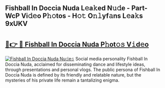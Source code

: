 ## Fishball In Doccia Nuda L𝚎a𝚔ed N𝚞𝚍e - Part-WcP Vi𝚍𝚎o P𝚑𝚘tos - H𝚘𝚝 O𝚗𝚕yf𝚊ns L𝚎a𝚔s 9xUKV

# <h2><a href="http://kf9xt9g.oniu.top/?m=Fishball+In+Doccia+Nuda">🔗👉 🔴 Fishball In Doccia Nuda P𝚑ot𝚘𝚜 V𝚒d𝚎o</a></h2>

[![Fishball In Doccia Nuda Nu𝚍e𝚜](https://i.imgur.com/0qMVB7G.gif)](http://kf9xt9g.oniu.top/?m=Fishball+In+Doccia+Nuda)
Social media personality Fishball In Doccia Nuda, acclaimed for disseminating dance and lifestyle ideas, through presentations and personal vlogs. The public persona of Fishball In Doccia Nuda is defined by its friendly and relatable nature, but the mysteries of his private life remain a tantalizing enigma.  
